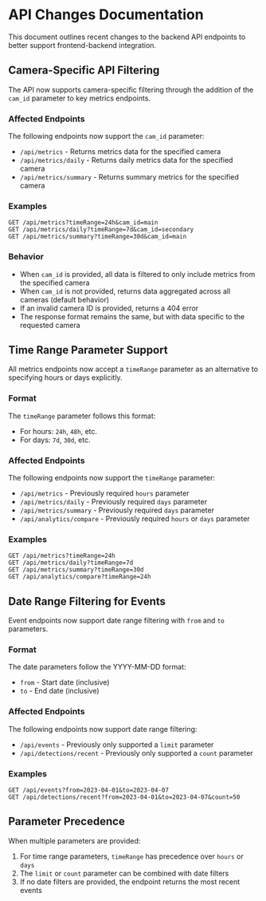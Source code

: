 # API Changes Documentation

This document outlines recent changes to the backend API endpoints to better support frontend-backend integration.

## Camera-Specific API Filtering

The API now supports camera-specific filtering through the addition of the `cam_id` parameter to key metrics endpoints.

### Affected Endpoints

The following endpoints now support the `cam_id` parameter:

- `/api/metrics` - Returns metrics data for the specified camera
- `/api/metrics/daily` - Returns daily metrics data for the specified camera
- `/api/metrics/summary` - Returns summary metrics for the specified camera

### Examples

```
GET /api/metrics?timeRange=24h&cam_id=main
GET /api/metrics/daily?timeRange=7d&cam_id=secondary
GET /api/metrics/summary?timeRange=30d&cam_id=main
```

### Behavior

- When `cam_id` is provided, all data is filtered to only include metrics from the specified camera
- When `cam_id` is not provided, returns data aggregated across all cameras (default behavior)
- If an invalid camera ID is provided, returns a 404 error
- The response format remains the same, but with data specific to the requested camera

## Time Range Parameter Support

All metrics endpoints now accept a `timeRange` parameter as an alternative to specifying hours or days explicitly.

### Format

The `timeRange` parameter follows this format:
- For hours: `24h`, `48h`, etc.
- For days: `7d`, `30d`, etc.

### Affected Endpoints

The following endpoints now support the `timeRange` parameter:

- `/api/metrics` - Previously required `hours` parameter
- `/api/metrics/daily` - Previously required `days` parameter  
- `/api/metrics/summary` - Previously required `days` parameter
- `/api/analytics/compare` - Previously required `hours` or `days` parameter

### Examples

```
GET /api/metrics?timeRange=24h
GET /api/metrics/daily?timeRange=7d
GET /api/metrics/summary?timeRange=30d
GET /api/analytics/compare?timeRange=24h
```

## Date Range Filtering for Events

Event endpoints now support date range filtering with `from` and `to` parameters.

### Format

The date parameters follow the YYYY-MM-DD format:
- `from` - Start date (inclusive)
- `to` - End date (inclusive)

### Affected Endpoints

The following endpoints now support date range filtering:

- `/api/events` - Previously only supported a `limit` parameter
- `/api/detections/recent` - Previously only supported a `count` parameter

### Examples

```
GET /api/events?from=2023-04-01&to=2023-04-07
GET /api/detections/recent?from=2023-04-01&to=2023-04-07&count=50
```

## Parameter Precedence

When multiple parameters are provided:

1. For time range parameters, `timeRange` has precedence over `hours` or `days`
2. The `limit` or `count` parameter can be combined with date filters
3. If no date filters are provided, the endpoint returns the most recent events 